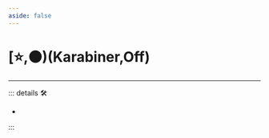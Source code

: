 ```yaml
---
aside: false
---
```

# [⭐,🟠)(<labor>Karabiner</labor>,<motor>Off</motor>)

---

<!-- =================================================== -->
<!-- =================================================== -->
<!-- =================================================== -->
<!-- =================================================== -->
<!-- =================================================== -->
::: details 🛠

-

:::
